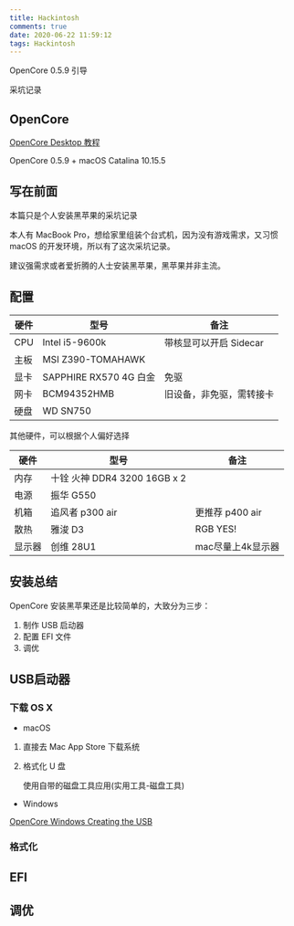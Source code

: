 ```yaml
---
title: Hackintosh
comments: true
date: 2020-06-22 11:59:12
tags: Hackintosh
---
```


OpenCore 0.5.9 引导

采坑记录
<!--more-->

## OpenCore

[OpenCore Desktop 教程](https://dortania.github.io/OpenCore-Desktop-Guide/)

OpenCore 0.5.9 + macOS Catalina 10.15.5

## 写在前面

本篇只是个人安装黑苹果的采坑记录

本人有 MacBook Pro，想给家里组装个台式机，因为没有游戏需求，又习惯 macOS 的开发环境，所以有了这次采坑记录。

建议强需求或者爱折腾的人士安装黑苹果，黑苹果并非主流。

## 配置

| 硬件 | 型号 | 备注 |
| ---- | ---- | ---- |
| CPU | Intel i5-9600k | 带核显可以开启 Sidecar |
| 主板 | MSI Z390-TOMAHAWK| |
| 显卡 | SAPPHIRE RX570 4G 白金 | 免驱 |
| 网卡 | BCM94352HMB | 旧设备，非免驱，需转接卡 |
| 硬盘 | WD SN750 | |

其他硬件，可以根据个人偏好选择

| 硬件 | 型号 | 备注 |
| ---- | ---- | ---- |
| 内存 | 十铨 火神 DDR4 3200 16GB x 2 | |
| 电源 | 振华 G550 |  |
| 机箱 | 追风者 p300 air | 更推荐 p400 air |
| 散热 | 雅浚 D3 | RGB YES! |
| 显示器 | 创维 28U1 | mac尽量上4k显示器 |

## 安装总结

OpenCore 安装黑苹果还是比较简单的，大致分为三步：

1. 制作 USB 启动器
2. 配置 EFI 文件
3. 调优

## USB启动器

### 下载 OS X

* macOS

1. 直接去 Mac App Store 下载系统
   
2. 格式化 U 盘

    使用自带的磁盘工具应用(实用工具-磁盘工具)
    

* Windows

[OpenCore Windows Creating the USB](https://dortania.github.io/OpenCore-Desktop-Guide/installer-guide/winblows-install.html)

### 格式化



## EFI

## 调优